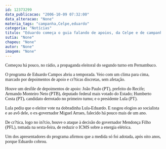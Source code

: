 ```yaml
---
id: 12373299
data_publicacao: "2006-10-09 07:32:00"
data_alteracao: "None"
materia_tags: "campanha,Celpe,eduardo"
categoria: "Notícias"
titulo: "Eduardo começa o guia falando de apoios, da Celpe e de campanha “sem ódio???"
sutia: "None"
chapeu: "None"
autor: "None"
imagem: "None"
---
```

<p><P><FONT face=Verdana>Começou há pouco, no rádio, a propaganda eleitoral do segundo turno em Pernambuco.</FONT></P></p>
<p><P><FONT face=Verdana>O programa de Eduardo Campos abriu a temporada. Veio com um clima para cima, marcado por depoimentos de apoio e cr?ticas discretas, sem afetação.</FONT></P></p>
<p><P><FONT face=Verdana>Houve um desfile de depoimentos de apoio: João Paulo (PT), prefeito do Recife; Armando Monteiro Neto (PTB), deputado federal mais votado do Estado; Humberto Costa (PT), candidato derrotado no primeiro turno; e o presidente Lula (PT).</FONT></P></p>
<p><P><FONT face=Verdana>Lula pediu que o eleitor vote na dobradinha Lula-Eduardo. E rasgou elogios ao socialista e ao avô dele, o ex-governador Miguel Arraes, falecido há pouco mais de um ano.</FONT></P></p>
<p><P><FONT face=Verdana>De cr?tica, logo no in?cio, houve o ataque à decisão do governador Mendonça Filho (PFL), tomada na sexta-feira, de reduzir o ICMS sobre a energia elétrica.</FONT></P></p>
<p><P><FONT face=Verdana>Um dos apresentadores do programa afirmou que a medida só foi adotada, após oito anos, porque Eduardo cobrou.</FONT></P> </p>
